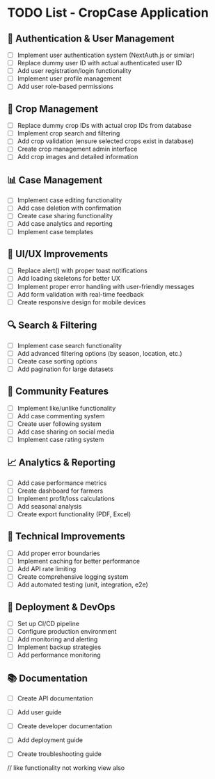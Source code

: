 # TODO List - CropCase Application

## 🔐 Authentication & User Management
- [ ] Implement user authentication system (NextAuth.js or similar)
- [ ] Replace dummy user ID with actual authenticated user ID
- [ ] Add user registration/login functionality
- [ ] Implement user profile management
- [ ] Add user role-based permissions

## 🌾 Crop Management
- [ ] Replace dummy crop IDs with actual crop IDs from database
- [ ] Implement crop search and filtering
- [ ] Add crop validation (ensure selected crops exist in database)
- [ ] Create crop management admin interface
- [ ] Add crop images and detailed information

## 📊 Case Management
- [ ] Implement case editing functionality
- [ ] Add case deletion with confirmation
- [ ] Create case sharing functionality
- [ ] Add case analytics and reporting
- [ ] Implement case templates

## 🎨 UI/UX Improvements
- [ ] Replace alert() with proper toast notifications
- [ ] Add loading skeletons for better UX
- [ ] Implement proper error handling with user-friendly messages
- [ ] Add form validation with real-time feedback
- [ ] Create responsive design for mobile devices

## 🔍 Search & Filtering
- [ ] Implement case search functionality
- [ ] Add advanced filtering options (by season, location, etc.)
- [ ] Create case sorting options
- [ ] Add pagination for large datasets

## 📱 Community Features
- [ ] Implement like/unlike functionality
- [ ] Add case commenting system
- [ ] Create user following system
- [ ] Add case sharing on social media
- [ ] Implement case rating system

## 📈 Analytics & Reporting
- [ ] Add case performance metrics
- [ ] Create dashboard for farmers
- [ ] Implement profit/loss calculations
- [ ] Add seasonal analysis
- [ ] Create export functionality (PDF, Excel)

## 🔧 Technical Improvements
- [ ] Add proper error boundaries
- [ ] Implement caching for better performance
- [ ] Add API rate limiting
- [ ] Create comprehensive logging system
- [ ] Add automated testing (unit, integration, e2e)

## 🚀 Deployment & DevOps
- [ ] Set up CI/CD pipeline
- [ ] Configure production environment
- [ ] Add monitoring and alerting
- [ ] Implement backup strategies
- [ ] Add performance monitoring

## 📚 Documentation
- [ ] Create API documentation
- [ ] Add user guide
- [ ] Create developer documentation
- [ ] Add deployment guide
- [ ] Create troubleshooting guide


// like functionality not working
view also

